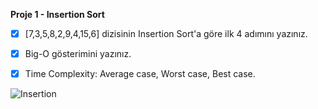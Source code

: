 **Proje 1 - Insertion Sort**

- [x]  [7,3,5,8,2,9,4,15,6] dizisinin Insertion Sort'a göre ilk 4 adımını yazınız.
- [x]  Big-O gösterimini yazınız.
- [x]  Time Complexity: Average case, Worst case, Best case.


 
![Insertion](https://user-images.githubusercontent.com/88919177/141777851-3ad0ce94-d0ec-4be5-859e-8004ea0602e6.gif)
